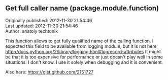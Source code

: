## Get full caller name (package.module.function)  
Originally published: 2012-11-30 21:54:46  
Last updated: 2012-11-30 21:54:46  
Author: anatoly techtonik  
  
This function allows to get fully qualified name of the calling function. I expected this field to be available from logging module, but it is not here http://docs.python.org/2/library/logging.html#logrecord-attributes It might be that it is too expensive for performance or just doesn't play well in some situations. I don't know. I use it solely when debugging and it is convenient.

Also here: https://gist.github.com/2151727